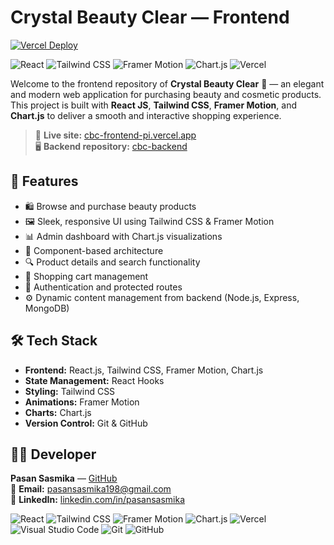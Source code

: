 # Crystal Beauty Clear — Frontend

[![Vercel Deploy](https://vercelbadge.vercel.app/api/PasanSasmika/cbc-frontend)](https://cbc-frontend-pi.vercel.app/)

![React](https://img.shields.io/badge/React-20232A?style=for-the-badge&logo=react&logoColor=61DAFB)
![Tailwind CSS](https://img.shields.io/badge/Tailwind_CSS-38B2AC?style=for-the-badge&logo=tailwind-css&logoColor=white)
![Framer Motion](https://img.shields.io/badge/Framer_Motion-EF007C?style=for-the-badge&logo=framer&logoColor=white)
![Chart.js](https://img.shields.io/badge/Chart.js-FF6384?style=for-the-badge&logo=chartdotjs&logoColor=white)
![Vercel](https://img.shields.io/badge/Vercel-000000?style=for-the-badge&logo=vercel&logoColor=white)

Welcome to the frontend repository of **Crystal Beauty Clear** 💄 — an elegant and modern web application for purchasing beauty and cosmetic products.  
This project is built with **React JS**, **Tailwind CSS**, **Framer Motion**, and **Chart.js** to deliver a smooth and interactive shopping experience.

> 🚀 **Live site:** [cbc-frontend-pi.vercel.app](https://cbc-frontend-pi.vercel.app/)  
> 🖥️ **Backend repository:** [cbc-backend](https://github.com/PasanSasmika/cbc-backend)

## 🌟 Features

- 🛍️ Browse and purchase beauty products
- 🖼️ Sleek, responsive UI using Tailwind CSS & Framer Motion
- 📊 Admin dashboard with Chart.js visualizations
- 🧩 Component-based architecture
- 🔍 Product details and search functionality
- 🛒 Shopping cart management
- 🔐 Authentication and protected routes
- ⚙️ Dynamic content management from backend (Node.js, Express, MongoDB)

## 🛠️ Tech Stack

- **Frontend:** React.js, Tailwind CSS, Framer Motion, Chart.js
- **State Management:** React Hooks
- **Styling:** Tailwind CSS
- **Animations:** Framer Motion
- **Charts:** Chart.js
- **Version Control:** Git & GitHub

## 🧑‍💻 Developer

**Pasan Sasmika** — [GitHub](https://github.com/PasanSasmika)  
📧 **Email:** pasansasmika198@gmail.com  
🔗 **LinkedIn:** [linkedin.com/in/pasansasmika](http://www.linkedin.com/in/pasan-sasmika)



![React](https://img.shields.io/badge/React-20232A?style=for-the-badge&logo=react&logoColor=61DAFB)
![Tailwind CSS](https://img.shields.io/badge/Tailwind_CSS-38B2AC?style=for-the-badge&logo=tailwind-css&logoColor=white)
![Framer Motion](https://img.shields.io/badge/Framer_Motion-EF007C?style=for-the-badge&logo=framer&logoColor=white)
![Chart.js](https://img.shields.io/badge/Chart.js-FF6384?style=for-the-badge&logo=chartdotjs&logoColor=white)
![Vercel](https://img.shields.io/badge/Vercel-000000?style=for-the-badge&logo=vercel&logoColor=white)
![Visual Studio Code](https://img.shields.io/badge/VS_Code-007ACC?style=for-the-badge&logo=visual-studio-code&logoColor=white)
![Git](https://img.shields.io/badge/Git-F05032?style=for-the-badge&logo=git&logoColor=white)
![GitHub](https://img.shields.io/badge/GitHub-100000?style=for-the-badge&logo=github&logoColor=white)
